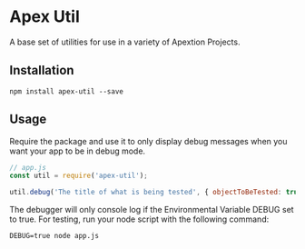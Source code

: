 # Apex Util

A base set of utilities for use in a variety of Apextion Projects.

## Installation

```
npm install apex-util --save
```

## Usage
Require the package and use it to only display debug messages when you want your app to be in debug mode.

``` javascript
// app.js
const util = require('apex-util');

util.debug('The title of what is being tested', { objectToBeTested: true });
```

The debugger will only console log if the Environmental Variable DEBUG set to true. For testing, run your node script with the following command:

 ``` shell
DEBUG=true node app.js
```
